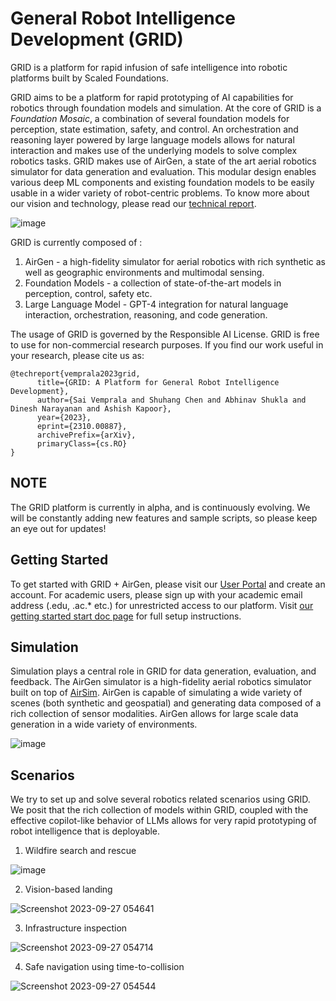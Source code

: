 # General Robot Intelligence Development (GRID) 

GRID is a platform for rapid infusion of safe intelligence into robotic platforms built by Scaled Foundations. 

GRID aims to be a platform for rapid prototyping of AI capabilities for robotics through foundation models and simulation. At the core of GRID is a <i>Foundation Mosaic</i>, a combination of several foundation models for perception, state estimation, safety, and control. An orchestration and reasoning layer powered by large language models allows for natural interaction and makes use of the underlying models to solve complex robotics tasks. GRID makes use of AirGen, a state of the art aerial robotics simulator for data generation and evaluation.  This modular design enables various deep ML components and existing foundation models to be easily usable in a wider variety of robot-centric problems. To know more about our vision and technology, please read our [technical report](https://arxiv.org/abs/2310.00887).

![image](https://github.com/ScaledFoundations/GRID-playground/assets/2274262/1b21ff88-f596-4fec-aabd-f0b0d35e153b)

GRID is currently composed of :

1. AirGen - a high-fidelity simulator for aerial robotics with rich synthetic as well as geographic environments and multimodal sensing.
2. Foundation Models - a collection of state-of-the-art models in perception, control, safety etc.
3. Large Language Model - GPT-4 integration for natural language interaction, orchestration, reasoning, and code generation. 

The usage of GRID is governed by the Responsible AI License. GRID is free to use for non-commercial research purposes. If you find our work useful in your research, please cite us as:

```
@techreport{vemprala2023grid,
      title={GRID: A Platform for General Robot Intelligence Development}, 
      author={Sai Vemprala and Shuhang Chen and Abhinav Shukla and Dinesh Narayanan and Ashish Kapoor},
      year={2023},
      eprint={2310.00887},
      archivePrefix={arXiv},
      primaryClass={cs.RO}
}
```

## NOTE

The GRID platform is currently in alpha, and is continuously evolving. We will be constantly adding new features and sample scripts, so please keep an eye out for updates!
 
## Getting Started

To get started with GRID + AirGen, please visit our [User Portal](https://portal.scaledfoundations.ai) and create an account. For academic users, please sign up with your academic email address (.edu, .ac.* etc.) for unrestricted access to our platform.
Visit [our getting started start doc page](https://docs.scaledfoundations.ai/start.html) for full setup instructions.

## Simulation

Simulation plays a central role in GRID for data generation, evaluation, and feedback. The AirGen simulator is a high-fidelity aerial robotics simulator built on top of [AirSim](https://github.com/microsoft/AirSim). AirGen is capable of simulating a wide variety of scenes (both synthetic and geospatial) and generating data composed of a rich collection of sensor modalities. AirGen allows for large scale data generation in a wide variety of environments.

![image](https://docs.scaledfoundations.ai/_images/summary.png)

## Scenarios

We try to set up and solve several robotics related scenarios using GRID. We posit that the rich collection of models within GRID, coupled with the effective copilot-like behavior of LLMs allows for very rapid prototyping of robot intelligence that is deployable. 

1. Wildfire search and rescue
   
![image](https://github.com/ScaledFoundations/GRID-playground/assets/2274262/f5aa3b7d-df6e-4b7d-9c00-f3df4d102b85)

2. Vision-based landing

![Screenshot 2023-09-27 054641](https://github.com/ScaledFoundations/GRID-playground/assets/2274262/a2b407c7-7e01-4282-8b43-57902d2ce57a)

3. Infrastructure inspection

![Screenshot 2023-09-27 054714](https://github.com/ScaledFoundations/GRID-playground/assets/2274262/66e34c7b-4ccd-4e64-832e-d25caa769141)
   
4. Safe navigation using time-to-collision

![Screenshot 2023-09-27 054544](https://github.com/ScaledFoundations/GRID-playground/assets/2274262/9acbb6ff-3ec5-4d5f-a629-0ec2290ffc34)


